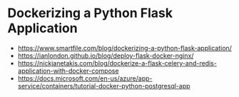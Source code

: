 # Dockerizing a Python Flask Application

- https://www.smartfile.com/blog/dockerizing-a-python-flask-application/
- https://ianlondon.github.io/blog/deploy-flask-docker-nginx/
- https://nickjanetakis.com/blog/dockerize-a-flask-celery-and-redis-application-with-docker-compose
- https://docs.microsoft.com/en-us/azure/app-service/containers/tutorial-docker-python-postgresql-app
